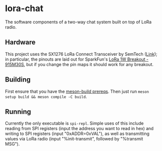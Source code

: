 # lora-chat
The software components of a two-way chat system built on top of LoRa radio.

## Hardware
This project uses the SX1276 LoRa Connect Transceiver by SemTech
([Link](https://www.semtech.com/products/wireless-rf/lora-connect/sx1276));
in particular, the pinouts are laid out for SparkFun's
[LoRa 1W Breakout - 915M30S](https://www.sparkfun.com/products/18572),
but if you change the pin maps it should work for any breakout.

## Building
First ensure that you have the [meson-build prereqs](https://mesonbuild.com/Quick-guide.html).
Then just run `meson setup build && meson compile -C build`.

## Running
Currently the only executable is `spi-repl`. Simple uses of this include reading
from SPI registers (input the address you want to read in hex) and writing to
SPI registers (input "0xADDR=0xVAL"), as well as transmitting values via LoRa radio
(input "%init-transmit", followed by "%transmit MSG").
